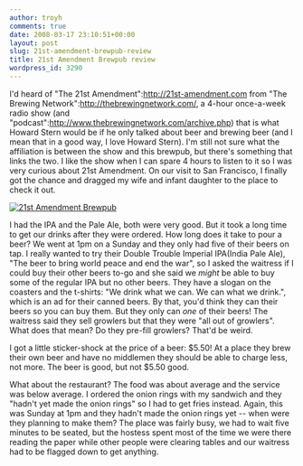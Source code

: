 ```yaml
---
author: troyh
comments: true
date: 2008-03-17 23:10:51+00:00
layout: post
slug: 21st-amendment-brewpub-review
title: 21st Amendment Brewpub review
wordpress_id: 3290
---
```


I'd heard of "The 21st Amendment":http://21st-amendment.com from "The Brewing Network":http://thebrewingnetwork.com/, a 4-hour once-a-week radio show (and "podcast":http://www.thebrewingnetwork.com/archive.php) that is what Howard Stern would be if he only talked about beer and brewing beer (and I mean that in a good way, I love Howard Stern). I'm still not sure what the affiliation is between the show and this brewpub, but there's something that links the two. I like the show when I can spare 4 hours to listen to it so I was very curious about 21st Amendment. On our visit to San Francisco, I finally got the chance and dragged my wife and infant daughter to the place to check it out.

[![21st Amendment Brewpub](http://farm3.static.flickr.com/2279/2341927370_8c151a53da.jpg)](http://www.flickr.com/photos/troyh/2341927370/)


<!-- more -->

I had the IPA and the Pale Ale, both were very good. But it took a long time to get our drinks after they were ordered. How long does it take to pour a beer? We went at 1pm on a Sunday and they only had five of their beers on tap. I really wanted to try their Double Trouble Imperial IPA(India Pale Ale), "The beer to bring world peace and end the war", so I asked the waitress if I could buy their other beers to-go and she said we _might_ be able to buy some of the regular IPA but no other beers. They have a slogan on the coasters and the t-shirts: "We drink what we can. We can what we drink.", which is an ad for their canned beers. By that, you'd think they can their beers so you can buy them. But they only can *one* of their beers! The waitress said they sell growlers but that they were "all out of growlers". What does that mean? Do they pre-fill growlers? That'd be weird.

I got a little sticker-shock at the price of a beer: $5.50! At a place they brew their own beer and have no middlemen they should be able to charge less, not more. The beer is good, but not $5.50 good.

What about the restaurant? The food was about average and the service was below average. I ordered the onion rings with my sandwich and they "hadn't yet made the onion rings" so I had to get fries instead. Again, this was Sunday at 1pm and they hadn't made the onion rings yet -- when were they planning to make them? The place was fairly busy, we had to wait five minutes to be seated, but the hostess spent most of the time we were there reading the paper while other people were clearing tables and our waitress had to be flagged down to get anything.
